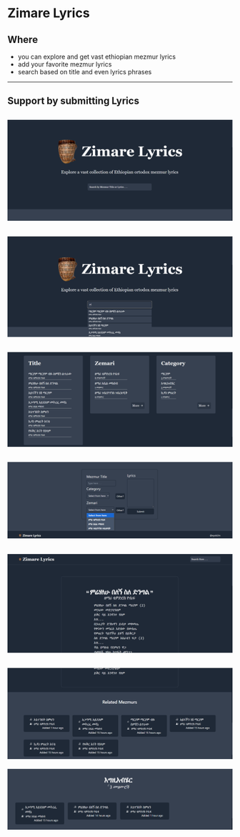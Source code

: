# Zimare Lyrics 

## Where 
- you can explore and get vast ethiopian mezmur lyrics
- add your favorite mezmur lyrics
- search based on title and even lyrics phrases

-----------------------------------------
Support by submitting Lyrics
-----------------------------------------
![ListHomeList](src/assets/1.png)
-----------------------------------------
![ListSearchList](src/assets/2.png)
-----------------------------------------
![ListFeaturesList](src/assets/3.png)
-----------------------------------------
![ListSubmitList](src/assets/4.png)
-----------------------------------------
![ListLyricsList](src/assets/5.png)
-----------------------------------------
![ListRelatedList](src/assets/6.png)
-----------------------------------------
![ListCategoryList](src/assets/7.png)
